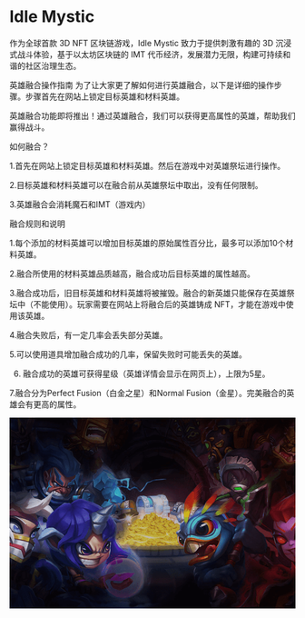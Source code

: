 # Idle Mystic

作为全球首款 3D NFT 区块链游戏，Idle Mystic 致力于提供刺激有趣的 3D 沉浸式战斗体验，基于以太坊区块链的 IMT 代币经济，发展潜力无限，构建可持续和谐的社区治理生态。

英雄融合操作指南
为了让大家更了解如何进行英雄融合，以下是详细的操作步骤。步骤首先在网站上锁定目标英雄和材料英雄。

英雄融合功能即将推出！通过英雄融合，我们可以获得更高属性的英雄，帮助我们赢得战斗。

如何融合？

1.首先在网站上锁定目标英雄和材料英雄。然后在游戏中对英雄祭坛进行操作。

2.目标英雄和材料英雄可以在融合前从英雄祭坛中取出，没有任何限制。

3.英雄融合会消耗魔石和IMT（游戏内）

融合规则和说明

1.每个添加的材料英雄可以增加目标英雄的原始属性百分比，最多可以添加10个材料英雄。

2.融合所使用的材料英雄品质越高，融合成功后目标英雄的属性越高。

3.融合成功后，旧目标英雄和材料英雄将被摧毁。融合的新英雄只能保存在英雄祭坛中（不能使用）。玩家需要在网站上将融合后的英雄铸成 NFT，才能在游戏中使用该英雄。

4.融合失败后，有一定几率会丢失部分英雄。

5.可以使用道具增加融合成功的几率，保留失败时可能丢失的英雄。

6. 融合成功的英雄可获得星级（英雄详情会显示在网页上），上限为5星。

7.融合分为Perfect Fusion（白金之星）和Normal Fusion（金星）。完美融合的英雄会有更高的属性。

![idlemystic-dapp-games-matic-image1_3d8fadbbb481e1a946e7076710f0f797](idlemystic-dapp-games-matic-image1_3d8fadbbb481e1a946e7076710f0f797.png)

